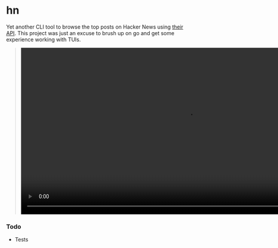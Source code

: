 # hn
Yet another CLI tool to browse the top posts on Hacker News using [their API](https://github.com/HackerNews/API). This project was just an excuse to brush up on go and get some experience working with TUIs.

> <video src="https://github.com/dominickp/hn/assets/4555880/aab9d893-4ad0-413b-b926-4ef076ed7f0c" width=896>

### Todo
- Tests
